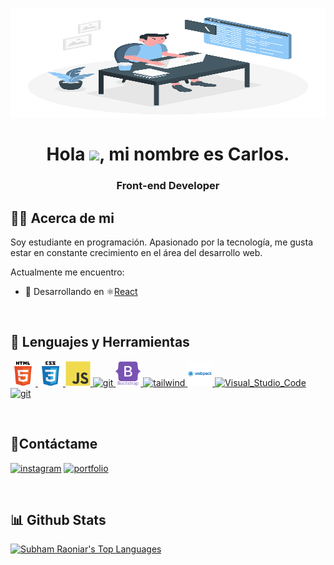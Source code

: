 <a href="#"><img width="100%" height="175px" src="img1.svg" height="175px"/></a>

<h1 align="center">Hola <img src="https://raw.githubusercontent.com/MartinHeinz/MartinHeinz/master/wave.gif" width="30px">, mi nombre es Carlos.</h1>
<h3 align="center">Front-end Developer</h3>

## 🙋‍♂️ Acerca de mi
 Soy estudiante en programación. Apasionado por la tecnología, me gusta estar en constante crecimiento en el área del desarrollo web.

Actualmente me encuentro:
- 🔨 Desarrollando en ⚛️[React](https://es.reactjs.org/)

</br>

## 🚀 Lenguajes y Herramientas

<p align="left">
<a href="https://www.w3.org/html/" target="_blank"> <img src="https://raw.githubusercontent.com/devicons/devicon/master/icons/html5/html5-original-wordmark.svg" alt="html5" width="40" height="40"/>
</a>
<a href="https://www.w3schools.com/css/" target="_blank"> <img src="https://raw.githubusercontent.com/devicons/devicon/master/icons/css3/css3-original-wordmark.svg" alt="css3" width="40" height="40"/>
</a>
<a href="https://developer.mozilla.org/en-US/docs/Web/JavaScript" target="_blank"> <img src="https://raw.githubusercontent.com/devicons/devicon/master/icons/javascript/javascript-original.svg" alt="javascript" width="40" height="40"/>
</a>
<a href="https://es.reactjs.org/" target="_blank"> <img src="https://www.vectorlogo.zone/logos/reactjs/reactjs-icon.svg" alt="git" width="40" height="40"/>
</a>
<a href="https://getbootstrap.com" target="_blank"> <img src="https://raw.githubusercontent.com/devicons/devicon/master/icons/bootstrap/bootstrap-plain-wordmark.svg" alt="bootstrap" width="40" height="40"/>
</a>
<a href="https://tailwindcss.com/" target="_blank"> <img src="https://www.vectorlogo.zone/logos/tailwindcss/tailwindcss-icon.svg" alt="tailwind" width="40" height="40"/> </a>
<a href="https://webpack.js.org" target="_blank"> <img src="https://raw.githubusercontent.com/devicons/devicon/d00d0969292a6569d45b06d3f350f463a0107b0d/icons/webpack/webpack-original-wordmark.svg" alt="webpack" width="40" height="40"/>
</a>
<a href="https://code.visualstudio.com/" target="_blank"> <img src="https://www.vectorlogo.zone/logos/visualstudio_code/visualstudio_code-icon.svg" alt="Visual_Studio_Code" width="40" height="40"/>
</a>
<a href="https://git-scm.com/" target="_blank"> <img src="https://www.vectorlogo.zone/logos/git-scm/git-scm-icon.svg" alt="git" width="40" height="40"/>
</a>
</p>

</br>

## 📌Contáctame

[<img src='https://www.vectorlogo.zone/logos/linkedin/linkedin-icon.svg' alt='instagram' height='40'>](https://www.linkedin.com/in/carlos-deasi/)
[<img src='https://img.icons8.com/external-soft-fill-juicy-fish/60/000000/external-web-business-tools-soft-fill-soft-fill-juicy-fish.png' alt='portfolio' height='40'>](https://deasiportfolio.netlify.app/)

</br>

## 📊 Github Stats
<a href="https://github.com/SubhamRaoniar28/github-readme-stats"><img alt="Subham Raoniar's Top Languages" src="https://github-readme-stats.vercel.app/api/top-langs/?username=Carlos95HD&langs_count=8&count_private=true&layout=compact&theme=react&hide_border=true&bg_color=0D1117" /></a>

